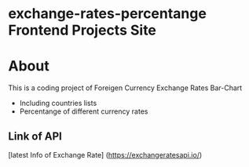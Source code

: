 # exchange-rates-percentange Frontend Projects Site

# About

This is a coding project of Foreigen Currency Exchange Rates Bar-Chart 

* Including countries lists
* Percentange of different currency rates


## Link of API

[latest Info of Exchange Rate] (https://exchangeratesapi.io/)

